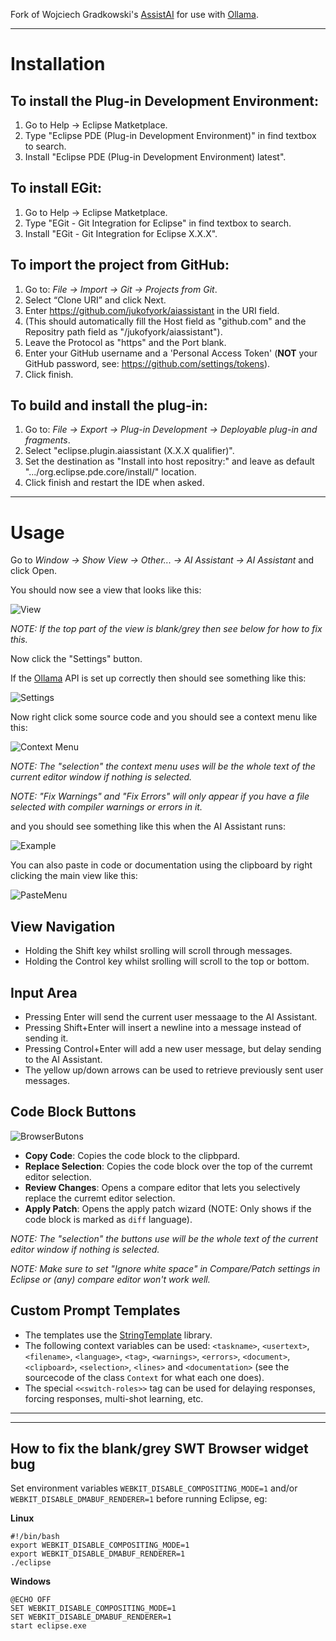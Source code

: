 Fork of Wojciech Gradkowski's [AssistAI](https://github.com/gradusnikov/eclipse-chatgpt-plugin) for use with [Ollama](https://ollama.com).

---

# Installation

## To install the Plug-in Development Environment:
1. Go to Help -> Eclipse Matketplace.
2. Type "Eclipse PDE (Plug-in Development Environment)" in find textbox to search.
3. Install "Eclipse PDE (Plug-in Development Environment) latest".

## To install EGit:
1. Go to Help -> Eclipse Matketplace.
2. Type "EGit - Git Integration for Eclipse" in find textbox to search.
3. Install "EGit - Git Integration for Eclipse X.X.X".

## To import the project from GitHub:
1. Go to: *File → Import → Git → Projects from Git*.
2. Select “Clone URI” and click Next.
3. Enter https://github.com/jukofyork/aiassistant in the URI field.
4. (This should automatically fill the Host field as "github.com" and the Repositry path field as "/jukofyork/aiassistant").
5. Leave the Protocol as "https" and the Port blank.
6. Enter your GitHub username and a 'Personal Access Token' (**NOT** your GitHub password, see: https://github.com/settings/tokens).
7. Click finish.

## To build and install the plug-in:
1. Go to: *File → Export → Plug-in Development → Deployable plug-in and fragments*.
2. Select "eclipse.plugin.aiassistant (X.X.X qualifier)".
3. Set the destination as "Install into host repositry:" and leave as default ".../org.eclipse.pde.core/install/" location.
4. Click finish and restart the IDE when asked.

---

# Usage

Go to *Window → Show View → Other... → AI Assistant → AI Assistant* and click Open.

You should now see a view that looks like this:

![View](website/View.png?raw=true)

*NOTE: If the top part of the view is blank/grey then see below for how to fix this.*

Now click the "Settings" button.

If the [Ollama](https://ollama.com) API is set up correctly then should see something like this:

![Settings](website/Settings.png?raw=true)

Now right click some source code and you should see a context menu like this:

![Context Menu](website/ContextMenu.png?raw=true)

*NOTE: The "selection" the context menu uses will be the whole text of the current editor window if nothing is selected.*

*NOTE: "Fix Warnings" and "Fix Errors" will only appear if you have a file selected with compiler warnings or errors in it.*

and you should see something like this when the AI Assistant runs:

![Example](website/Example.png?raw=true)

You can also paste in code or documentation using the clipboard by right clicking the main view like this:

![PasteMenu](website/PasteMenu.png?raw=true)

## View Navigation
- Holding the Shift key whilst srolling will scroll through messages.
- Holding the Control key whilst srolling will scroll to the top or bottom.

## Input Area
- Pressing Enter will send the current user messaage to the AI Assistant.
- Pressing Shift+Enter will insert a newline into a message instead of sending it.
- Pressing Control+Enter will add a new user message, but delay sending to the AI Assistant.
- The yellow up/down arrows can be used to retrieve previously sent user messages.

## Code Block Buttons
![BrowserButons](website/BrowserButons.png?raw=true)
- **Copy Code**: Copies the code block to the clipbpard.
- **Replace Selection**: Copies the code block over the top of the curremt editor selection.
- **Review Changes**: Opens a compare editor that lets you selectively replace the curremt editor selection.
- **Apply Patch**: Opens the apply patch wizard (NOTE: Only shows if the code block is marked as `diff` language).

*NOTE: The "selection" the buttons use will be the whole text of the current editor window if nothing is selected.*

*NOTE: Make sure to set "Ignore white space" in Compare/Patch settings in Eclipse or (any) compare editor won't work well.*

## Custom Prompt Templates
- The templates use the [StringTemplate](https://github.com/antlr/stringtemplate4/blob/master/doc/cheatsheet.md) library.
- The following context variables can be used: `<taskname>`, `<usertext>`, `<filename>`, `<language>`, `<tag>`, `<warnings>`, `<errors>`, `<document>`, `<clipboard>`, `<selection>`, `<lines>` and `<documentation>` (see the sourcecode of the class `Context` for what each one does).
- The special `<<switch-roles>>` tag can be used for delaying responses, forcing responses, multi-shot learning, etc.

---
---

## How to fix the blank/grey SWT Browser widget bug

Set environment variables `WEBKIT_DISABLE_COMPOSITING_MODE=1` and/or `WEBKIT_DISABLE_DMABUF_RENDERER=1` before running Eclipse, eg:

**Linux**
```
#!/bin/bash
export WEBKIT_DISABLE_COMPOSITING_MODE=1
export WEBKIT_DISABLE_DMABUF_RENDERER=1
./eclipse
```

**Windows**
```
@ECHO OFF
SET WEBKIT_DISABLE_COMPOSITING_MODE=1
SET WEBKIT_DISABLE_DMABUF_RENDERER=1
start eclipse.exe
```
